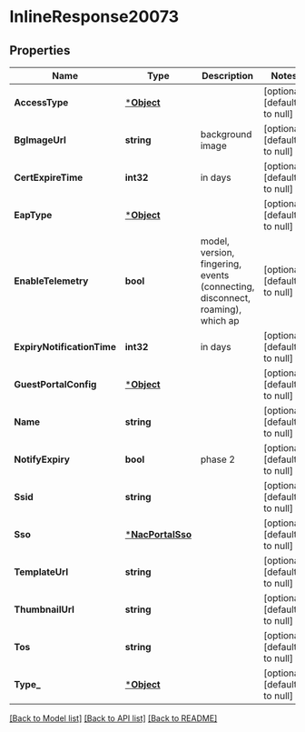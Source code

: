# InlineResponse20073

## Properties
Name | Type | Description | Notes
------------ | ------------- | ------------- | -------------
**AccessType** | [***Object**](.md) |  | [optional] [default to null]
**BgImageUrl** | **string** | background image | [optional] [default to null]
**CertExpireTime** | **int32** | in days | [optional] [default to null]
**EapType** | [***Object**](.md) |  | [optional] [default to null]
**EnableTelemetry** | **bool** | model, version, fingering, events (connecting, disconnect, roaming), which ap | [optional] [default to null]
**ExpiryNotificationTime** | **int32** | in days | [optional] [default to null]
**GuestPortalConfig** | [***Object**](.md) |  | [optional] [default to null]
**Name** | **string** |  | [optional] [default to null]
**NotifyExpiry** | **bool** | phase 2 | [optional] [default to null]
**Ssid** | **string** |  | [optional] [default to null]
**Sso** | [***NacPortalSso**](nac_portal_sso.md) |  | [optional] [default to null]
**TemplateUrl** | **string** |  | [optional] [default to null]
**ThumbnailUrl** | **string** |  | [optional] [default to null]
**Tos** | **string** |  | [optional] [default to null]
**Type_** | [***Object**](.md) |  | [optional] [default to null]

[[Back to Model list]](../README.md#documentation-for-models) [[Back to API list]](../README.md#documentation-for-api-endpoints) [[Back to README]](../README.md)

